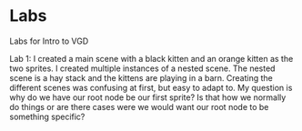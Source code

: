 # Labs
Labs for Intro to VGD

Lab 1:
I created a main scene with a black kitten and an orange kitten as the two sprites. I created multiple instances of a nested scene. The nested scene is a hay stack and the kittens are playing in a barn. 
Creating the different scenes was confusing at first, but easy to adapt to. My question is why do we have our root node be our first sprite? Is that how we normally do things or are there cases were we would want our root node to be something specific?
